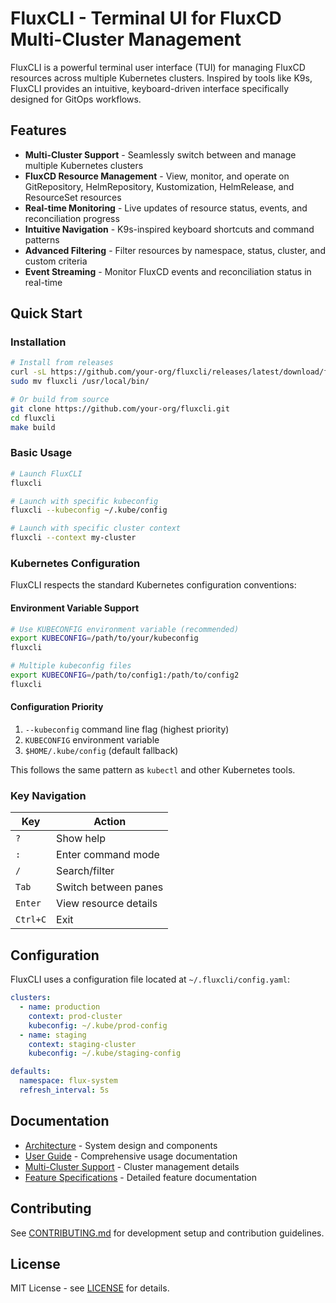 # FluxCLI - Terminal UI for FluxCD Multi-Cluster Management

FluxCLI is a powerful terminal user interface (TUI) for managing FluxCD resources across multiple Kubernetes clusters. Inspired by tools like K9s, FluxCLI provides an intuitive, keyboard-driven interface specifically designed for GitOps workflows.

## Features

- **Multi-Cluster Support** - Seamlessly switch between and manage multiple Kubernetes clusters
- **FluxCD Resource Management** - View, monitor, and operate on GitRepository, HelmRepository, Kustomization, HelmRelease, and ResourceSet resources
- **Real-time Monitoring** - Live updates of resource status, events, and reconciliation progress
- **Intuitive Navigation** - K9s-inspired keyboard shortcuts and command patterns
- **Advanced Filtering** - Filter resources by namespace, status, cluster, and custom criteria
- **Event Streaming** - Monitor FluxCD events and reconciliation status in real-time

## Quick Start

### Installation

```bash
# Install from releases
curl -sL https://github.com/your-org/fluxcli/releases/latest/download/fluxcli-linux-amd64.tar.gz | tar xz
sudo mv fluxcli /usr/local/bin/

# Or build from source
git clone https://github.com/your-org/fluxcli.git
cd fluxcli
make build
```

### Basic Usage

```bash
# Launch FluxCLI
fluxcli

# Launch with specific kubeconfig
fluxcli --kubeconfig ~/.kube/config

# Launch with specific cluster context
fluxcli --context my-cluster
```

### Kubernetes Configuration

FluxCLI respects the standard Kubernetes configuration conventions:

#### Environment Variable Support

```bash
# Use KUBECONFIG environment variable (recommended)
export KUBECONFIG=/path/to/your/kubeconfig
fluxcli

# Multiple kubeconfig files
export KUBECONFIG=/path/to/config1:/path/to/config2
fluxcli
```

#### Configuration Priority

1. `--kubeconfig` command line flag (highest priority)
2. `KUBECONFIG` environment variable
3. `$HOME/.kube/config` (default fallback)

This follows the same pattern as `kubectl` and other Kubernetes tools.

### Key Navigation

| Key | Action |
|-----|--------|
| `?` | Show help |
| `:` | Enter command mode |
| `/` | Search/filter |
| `Tab` | Switch between panes |
| `Enter` | View resource details |
| `Ctrl+C` | Exit |

## Configuration

FluxCLI uses a configuration file located at `~/.fluxcli/config.yaml`:

```yaml
clusters:
  - name: production
    context: prod-cluster
    kubeconfig: ~/.kube/prod-config
  - name: staging  
    context: staging-cluster
    kubeconfig: ~/.kube/staging-config

defaults:
  namespace: flux-system
  refresh_interval: 5s
```

## Documentation

- [Architecture](architecture.md) - System design and components
- [User Guide](user-guide.md) - Comprehensive usage documentation
- [Multi-Cluster Support](multi-cluster-support.md) - Cluster management details
- [Feature Specifications](specs/) - Detailed feature documentation

## Contributing

See [CONTRIBUTING.md](CONTRIBUTING.md) for development setup and contribution guidelines.

## License

MIT License - see [LICENSE](LICENSE) for details.
